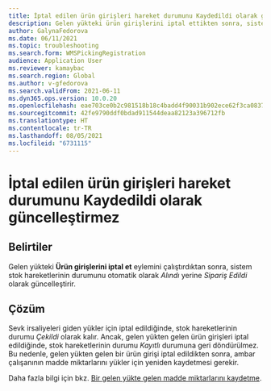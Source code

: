 ```yaml
---
title: İptal edilen ürün girişleri hareket durumunu Kaydedildi olarak güncelleştirmez
description: Gelen yükteki ürün girişlerini iptal ettikten sonra, sistem stok hareket durumunu otomatik olarak Alındı yerine Sipariş Edildi olarak güncelleştirir.
author: GalynaFedorova
ms.date: 06/11/2021
ms.topic: troubleshooting
ms.search.form: WMSPickingRegistration
audience: Application User
ms.reviewer: kamaybac
ms.search.region: Global
ms.author: v-gfedorova
ms.search.validFrom: 2021-06-11
ms.dyn365.ops.version: 10.0.20
ms.openlocfilehash: eae703ce0b2c981518b18c4badd4f90031b902ece62f3ca0837427b306d618b1
ms.sourcegitcommit: 42fe9790ddf0bdad911544deaa82123a396712fb
ms.translationtype: HT
ms.contentlocale: tr-TR
ms.lasthandoff: 08/05/2021
ms.locfileid: "6731115"
---
```

# <a name="canceled-product-receipts-dont-update-transaction-status-to-registered"></a>İptal edilen ürün girişleri hareket durumunu Kaydedildi olarak güncelleştirmez

## <a name="symptoms"></a>Belirtiler

Gelen yükteki **Ürün girişlerini iptal et** eylemini çalıştırdıktan sonra, sistem stok hareketlerinin durumunu otomatik olarak *Alındı* yerine *Sipariş Edildi* olarak güncelleştirir.

## <a name="resolution"></a>Çözüm

Sevk irsaliyeleri giden yükler için iptal edildiğinde, stok hareketlerinin durumu *Çekildi* olarak kalır. Ancak, gelen yükten gelen ürün girişleri iptal edildiğinde, stok hareketlerinin durumu *Kayıtlı* durumuna geri döndürülmez. Bu nedenle, gelen yükten gelen bir ürün girişi iptal edildikten sonra, ambar çalışanının madde miktarlarını yükler için yeniden kaydetmesi gerekir.

Daha fazla bilgi için bkz. [Bir gelen yükte gelen madde miktarlarını kaydetme](/dynamics365/supply-chain/warehousing/inbound-load-handling#register-item-quantities-arriving).
